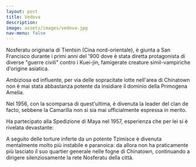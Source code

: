 ```yaml
---
layout: post
title: Vedova
description:
image: assets/images/vedova.jpg
nav-menu: false
---
```


Nosferatu originaria di Tientsin (Cina nord-orientale), è giunta a San Francisco durante i primi anni del '900 dove è stata diretta protagonista di diverse "guerre civili" contro i Kuei-jin, famigerate creature simil-vampiriche d'origine asiatica.

Ambiziosa ed influente, per via delle sopracitate lotte nell'area di Chinatown non è mai stata abbastanza potente da insidiare il dominio della Primogena Amelia.

Nel 1956, con la scomparsa di quest'ultima, è divenuta la leader del clan de facto, sebbene la Camarilla non si sia mai ufficialmente espressa in merito.

Ha partecipato alla Spedizione di Maya nel 1957, esperienza che per lei si è rivelata devastante: 

A seguito delle torture inferte da un potente Tzimisce è divenuta mentalmente molto più instabile e paranoica: da allora non ha praticamente più lasciato il suo quartier generale nelle fogne di Chinatown, continuando a dirigere silenziosamente la rete Nosferatu della città.